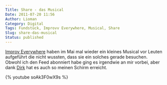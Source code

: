 ```yaml
---
Title: Share - das Musical
Date: 2011-07-20 11:56
Author: Lioman
Category: Digital
Tags: Fundstück, Improvv Everywhere, Musical, Share
Slug: share-das-musical
Status: published
---
```


[Improv Everywhere](http://improveverywhere.com/2011/05/09/gotta-share-the-musical/) haben
im Mai mal wieder ein kleines Musical vor Leuten aufgeführt die nicht
wussten, dass sie ein solches gerade besuchen.
Obwohl ich den Feed abonniert habe ging es irgendwie an mir vorbei, aber dank
[Dirk](http://www.deimeke.net/dirk/blog/index.php?/archives/2708-Gotta-share!.html) hat
es auch so meinen Schirm erreicht.

{% youtube soAk3F0wX9s %}
